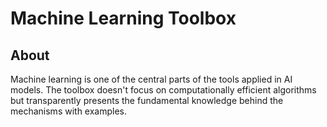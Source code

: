 # Machine Learning Toolbox

## About
Machine learning is one of the central parts of the tools applied in AI models. The toolbox doesn't focus on computationally efficient algorithms but transparently presents the fundamental knowledge behind the mechanisms with examples.


